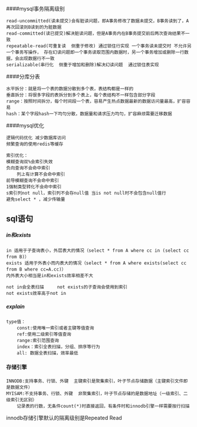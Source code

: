 ####mysql事务隔离级别

	read-uncommitted(读未提交)会有脏读问题，即A事务修改了数据未提交，B事务读到了，A再次回滚则B读到的为脏数据
	read-committed(读已提交)解决脏读问题，但是A事务内在B事务提交前后两次查询结果不一致	
	repeatable-read(可重复读  侧重于修改) 通过锁住行实现 一个事务读未提交时 不允许另一个事务写操作， 存在幻读问题即一个事务读取范围内数据时，另一个事务增加或删除一行数据，会出现数据行不一致	
	serializable(串行化  侧重于增加和删除)解决幻读问题  通过锁住表实现
####分库分表

	水平拆分：就是将一个表的数据分散到多个表，表结构都是一样的
	垂直拆分：将很多字段的表拆分到多个表上，每个表结构不一样包含部分字段
	range：按照时间拆分，每个时间段一个表，容易产生热点数据最新的数据访问量最高，扩容容易
	hash：某个字段hash一下均匀分散，数据量和请求压力均匀，扩容麻烦需要迁移数据
####mysql优化

	逻辑代码优化 减少数据库访问   
	频繁查询的使用redis等缓存 
	
	索引优化：
	模糊查询双%会索引失效
	负向查询不会命中索引
        列上有计算不会命中索引
	前导模糊查询不会命中索引
	1强制类型转化不会命中索引
	s索引列not null，索引列不会存null值 当is not null时不会包含null值行
	避免select * ，减少传输量

## sql语句
	
##### in和exists
	in 适用于子查询表小，外层表大的情况（select * from A where cc in (select cc from B)）
	exists 适用于外表小而内表大的情况（select * from A where exists(select cc from B where cc=A.cc)）
	内外表大小相当是in和exists效率相差不大
	
	not in会全表扫描     not exists的子查询会使用到索引
	not exists效率高于not in
	
##### explain
	type值：
		const:使用唯一索引或者主键等值查询
		ref:使用二级索引等值查询
		range:索引范围查询
		index：索引全表扫描，分组、排序等行为
		all: 数据全表扫描，效率最低
		
		
#### 存储引擎
	INNODB:支持事务、行锁、外键  主键索引是聚集索引，叶子节点存储数据（主键索引文件即是数据文件）
	MYISAM:不支持事务、行锁、外键  非聚集索引，叶子节点存储的是数据地址（一级索引、二级索引无区别）   
		记录表的行数，无条件count(*)时直接返回，有条件时和innodb引擎一样需要按行扫描

innodb存储引擎默认的隔离级别是Repeated Read
	
